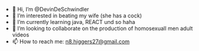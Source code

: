 - 👋 Hi, I’m @DevinDeSchwindler
- 👀 I’m interested in beating my wife (she has a cock)
- 🌱 I’m currently learning java, REACT und so haha
- 💞️ I’m looking to collaborate on the production of homosexuall men adult videos
- 📫 How to reach me: n8.higgers27@gmail.com

<!---
DevinDeSchwindler/DevinDeSchwindler is a ✨ special ✨ repository because its `README.md` (this file) appears on your GitHub profile.
You can click the Preview link to take a look at your changes.
--->
